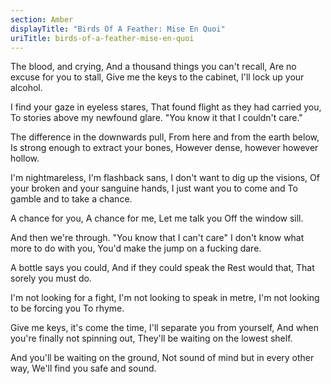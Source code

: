 ```yaml
---
section: Amber
displayTitle: "Birds Of A Feather: Mise En Quoi"
uriTitle: birds-of-a-feather-mise-en-quoi
---
```


The blood, and crying,
And a thousand things you can't recall,
Are no excuse for you to stall,
Give me the keys to the cabinet,
I'll lock up your alcohol.

I find your gaze in eyeless stares,
That found flight as they had carried you,
To stories above my newfound glare.
"You know it that I couldn't care."

The difference in the downwards pull,
From here and from the earth below,
Is strong enough to extract your bones,
However dense, however however hollow.

I'm nightmareless, I'm flashback sans,
I don't want to dig up the visions,
Of your broken and your sanguine hands,
I just want you to come and
To gamble and to take a chance.

A chance for you,
A chance for me,
Let me talk you
Off the window sill.

And then we're through.
"You know that I can't care"
I don't know what more to do with you,
You'd make the jump on a fucking dare.

A bottle says you could,
And if they could speak the
Rest would that,
That sorely you must do.

I'm not looking for a fight,
I'm not looking to speak in metre,
I'm not looking to be forcing you
To rhyme.

Give me keys, it's come the time,
I'll separate you from yourself,
And when you're finally not spinning out,
They'll be waiting on the lowest shelf.

And you'll be waiting on the ground,
Not sound of mind but in every other way,
We'll find you safe and sound.
